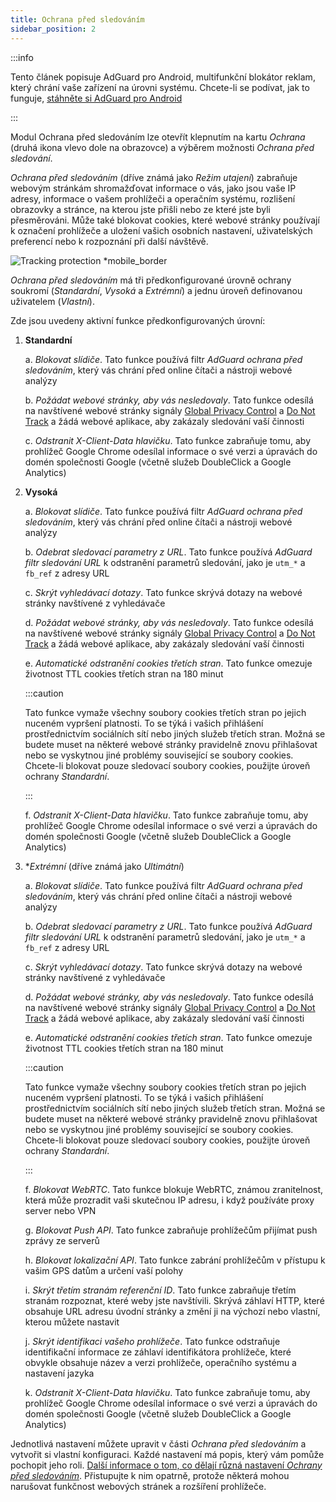 ```yaml
---
title: Ochrana před sledováním
sidebar_position: 2
---
```


:::info

Tento článek popisuje AdGuard pro Android, multifunkční blokátor reklam, který chrání vaše zařízení na úrovni systému. Chcete-li se podívat, jak to funguje, [stáhněte si AdGuard pro Android](https://agrd.io/download-kb-adblock)

:::

Modul Ochrana před sledováním lze otevřít klepnutím na kartu _Ochrana_ (druhá ikona vlevo dole na obrazovce) a výběrem možnosti _Ochrana před sledování_.

_Ochrana před sledováním_ (dříve známá jako _Režim utajení_) zabraňuje webovým stránkám shromažďovat informace o vás, jako jsou vaše IP adresy, informace o vašem prohlížeči a operačním systému, rozlišení obrazovky a stránce, na kterou jste přišli nebo ze které jste byli přesměrováni. Může také blokovat cookies, které webové stránky používají k označení prohlížeče a uložení vašich osobních nastavení, uživatelských preferencí nebo k rozpoznání při další návštěvě.

![Tracking protection \*mobile\_border](https://cdn.adtidy.org/blog/new/y5fuztracking_protection.png)

_Ochrana před sledováním_ má tři předkonfigurované úrovně ochrany soukromí (_Standardní_, _Vysoká_ a _Extrémní_) a jednu úroveň definovanou uživatelem (_Vlastní_).

Zde jsou uvedeny aktivní funkce předkonfigurovaných úrovní:

1. **Standardní**

   a. _Blokovat slídiče_. Tato funkce používá filtr _AdGuard ochrana před sledováním_, který vás chrání před online čítači a nástroji webové analýzy

   b. _Požádat webové stránky, aby vás nesledovaly_. Tato funkce odesílá na navštívené webové stránky signály [Global Privacy Control](https://globalprivacycontrol.org/) a [Do Not Track](https://en.wikipedia.org/wiki/Do_Not_Track) a žádá webové aplikace, aby zakázaly sledování vaší činnosti

   c. _Odstranit X-Client-Data hlavičku_. Tato funkce zabraňuje tomu, aby prohlížeč Google Chrome odesílal informace o své verzi a úpravách do domén společnosti Google (včetně služeb DoubleClick a Google Analytics)

2. **Vysoká**

   a. _Blokovat slídiče_. Tato funkce používá filtr _AdGuard ochrana před sledováním_, který vás chrání před online čítači a nástroji webové analýzy

   b. _Odebrat sledovací parametry z URL_. Tato funkce používá _AdGuard filtr sledování URL_ k odstranění parametrů sledování, jako je `utm_*` a `fb_ref` z adresy URL

   c. _Skrýt vyhledávací dotazy_. Tato funkce skrývá dotazy na webové stránky navštívené z vyhledávače

   d. _Požádat webové stránky, aby vás nesledovaly_. Tato funkce odesílá na navštívené webové stránky signály [Global Privacy Control](https://globalprivacycontrol.org/) a [Do Not Track](https://en.wikipedia.org/wiki/Do_Not_Track) a žádá webové aplikace, aby zakázaly sledování vaší činnosti

   e. _Automatické odstranění cookies třetích stran_. Tato funkce omezuje životnost TTL cookies třetích stran na 180 minut

   :::caution

   Tato funkce vymaže všechny soubory cookies třetích stran po jejich nuceném vypršení platnosti. To se týká i vašich přihlášení prostřednictvím sociálních sítí nebo jiných služeb třetích stran. Možná se budete muset na některé webové stránky pravidelně znovu přihlašovat nebo se vyskytnou jiné problémy související se soubory cookies. Chcete-li blokovat pouze sledovací soubory cookies, použijte úroveň ochrany _Standardní_.

   :::

   f. _Odstranit X-Client-Data hlavičku_. Tato funkce zabraňuje tomu, aby prohlížeč Google Chrome odesílal informace o své verzi a úpravách do domén společnosti Google (včetně služeb DoubleClick a Google Analytics)

3. \*_Extrémní_ (dříve známá jako _Ultimátní_)

   a. _Blokovat slídiče_. Tato funkce používá filtr _AdGuard ochrana před sledováním_, který vás chrání před online čítači a nástroji webové analýzy

   b. _Odebrat sledovací parametry z URL_. Tato funkce používá _AdGuard filtr sledování URL_ k odstranění parametrů sledování, jako je `utm_*` a `fb_ref` z adresy URL

   c. _Skrýt vyhledávací dotazy_. Tato funkce skrývá dotazy na webové stránky navštívené z vyhledávače

   d. _Požádat webové stránky, aby vás nesledovaly_. Tato funkce odesílá na navštívené webové stránky signály [Global Privacy Control](https://globalprivacycontrol.org/) a [Do Not Track](https://en.wikipedia.org/wiki/Do_Not_Track) a žádá webové aplikace, aby zakázaly sledování vaší činnosti

   e. _Automatické odstranění cookies třetích stran_. Tato funkce omezuje životnost TTL cookies třetích stran na 180 minut

   :::caution

   Tato funkce vymaže všechny soubory cookies třetích stran po jejich nuceném vypršení platnosti. To se týká i vašich přihlášení prostřednictvím sociálních sítí nebo jiných služeb třetích stran. Možná se budete muset na některé webové stránky pravidelně znovu přihlašovat nebo se vyskytnou jiné problémy související se soubory cookies. Chcete-li blokovat pouze sledovací soubory cookies, použijte úroveň ochrany _Standardní_.

   :::

   f. _Blokovat WebRTC_. Tato funkce blokuje WebRTC, známou zranitelnost, která může prozradit vaši skutečnou IP adresu, i když používáte proxy server nebo VPN

   g. _Blokovat Push API_. Tato funkce zabraňuje prohlížečům přijímat push zprávy ze serverů

   h. _Blokovat lokalizační API_. Tato funkce zabrání prohlížečům v přístupu k vašim GPS datům a určení vaší polohy

   i. _Skrýt třetím stranám referenční ID_. Tato funkce zabraňuje třetím stranám rozpoznat, které weby jste navštívili. Skrývá záhlaví HTTP, které obsahuje URL adresu úvodní stránky a změní ji na výchozí nebo vlastní, kterou můžete nastavit

   j. _Skrýt identifikaci vašeho prohlížeče_. Tato funkce odstraňuje identifikační informace ze záhlaví identifikátora prohlížeče, které obvykle obsahuje název a verzi prohlížeče, operačního systému a nastavení jazyka

   k. _Odstranit X-Client-Data hlavičku_. Tato funkce zabraňuje tomu, aby prohlížeč Google Chrome odesílal informace o své verzi a úpravách do domén společnosti Google (včetně služeb DoubleClick a Google Analytics)

Jednotlivá nastavení můžete upravit v části _Ochrana před sledováním_ a vytvořit si vlastní konfiguraci. Každé nastavení má popis, který vám pomůže pochopit jeho roli. [Další informace o tom, co dělají různá nastavení _Ochrany před sledováním_](/general/stealth-mode). Přistupujte k nim opatrně, protože některá mohou narušovat funkčnost webových stránek a rozšíření prohlížeče.
